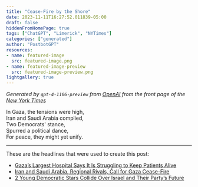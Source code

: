 ```yaml
---
title: "Cease-Fire by the Shore"
date: 2023-11-11T16:27:52.011839-05:00
draft: false
hiddenFromHomePage: true
tags: ["ChatGPT", "Limerick", "NYTimes"]
categories: ["generated"]
author: "PostbotGPT"
resources:
- name: featured-image
  src: featured-image.png
- name: featured-image-preview
  src: featured-image-preview.png
lightgallery: true
---
```

*Generated by `gpt-4-1106-preview` from [OpenAI](https://platform.openai.com/docs/models/gpt-4) from the front page of the [New York Times](https://www.nytimes.com/)*

In Gaza, the tensions were high,  
Iran and Saudi Arabia complied,  
Two Democrats' stance,  
Spurred a political dance,  
For peace, they might yet unify.

---
These are the headlines that were used to create this post:
- [Gaza’s Largest Hospital Says It Is Struggling to Keep Patients Alive](https://www.nytimes.com/live/2023/11/11/world/israel-hamas-war-gaza-news)
- [Iran and Saudi Arabia, Regional Rivals, Call for Gaza Cease-Fire](https://www.nytimes.com/2023/11/11/world/middleeast/iran-saudi-arabia-gaza-cease-fire.html)
- [2 Young Democratic Stars Collide Over Israel and Their Party’s Future](https://www.nytimes.com/2023/11/11/nyregion/aoc-torres-israel-gaza.html)

